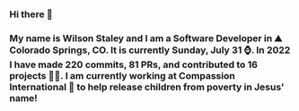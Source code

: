 ### Hi there 👋

### My name is Wilson Staley and I am a Software Developer in ⛰ Colorado Springs, CO.  It is currently Sunday, July 31 ⌚. In 2022 I have made 220 commits, 81 PRs, and contributed to 16 projects 👨‍💻. I am currently working at Compassion International 🏢 to help release children from poverty in Jesus' name!